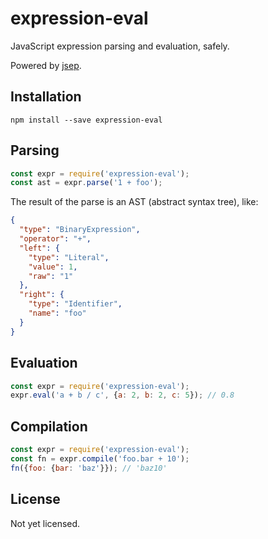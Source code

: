 # expression-eval

JavaScript expression parsing and evaluation, safely.

Powered by [jsep](https://github.com/soney/jsep).

## Installation

```
npm install --save expression-eval
```

## Parsing

```javascript
const expr = require('expression-eval');
const ast = expr.parse('1 + foo');
```

The result of the parse is an AST (abstract syntax tree), like:

```json
{
  "type": "BinaryExpression",
  "operator": "+",
  "left": {
    "type": "Literal",
    "value": 1,
    "raw": "1"
  },
  "right": {
    "type": "Identifier",
    "name": "foo"
  }
}
```

## Evaluation

```javascript
const expr = require('expression-eval');
expr.eval('a + b / c', {a: 2, b: 2, c: 5}); // 0.8
```

## Compilation

```javascript
const expr = require('expression-eval');
const fn = expr.compile('foo.bar + 10');
fn({foo: {bar: 'baz'}}); // 'baz10'
```

## License

Not yet licensed.
